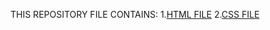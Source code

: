 THIS REPOSITORY FILE CONTAINS:
1.[HTML FILE](https://github.com/SahithiP122/hello/blob/main/sahithi.html)
2.[CSS FILE](https://github.com/SahithiP122/hello/blob/main/sahithi.css)

